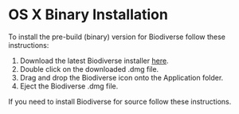 # OS X Binary Installation
To install the pre-build (binary) version for Biodiverse follow these instructions:

1. Download the latest Biodiverse installer [here](http://google.com). 
2. Double click on the downloaded .dmg file.
3. Drag and drop the Biodiverse icon onto the Application folder.
4. Eject the Biodiverse .dmg file.

If you need to install Biodiverse for source follow these instructions.